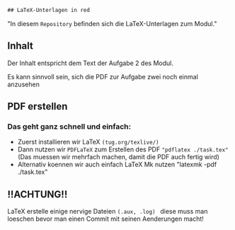 ```diff
## LaTeX-Unterlagen in red
```


"In diesem ```Repository``` befinden sich die LaTeX-Unterlagen zum Modul."

## Inhalt
Der Inhalt entspricht dem Text der Aufgabe 2 des Modul.

Es kann sinnvoll sein, sich die PDF zur Aufgabe zwei noch einmal
anzusehen


## PDF erstellen
### Das geht ganz schnell und einfach:

- Zuerst installieren wir LaTeX ```(tug.org/texlive/)```
- Dann nutzen wir ```PDFLaTeX``` zum Erstellen des PDF ``` "pdflatex ./task.tex" ```(Das muessen wir mehrfach machen, damit die PDF auch fertig wird)
- Alternativ koennen wir auch einfach LaTeX Mk nutzen "latexmk -pdf ./task.tex"


## !!ACHTUNG!!

LaTeX erstelle einige nervige Dateien ```(.aux, .log) ``` diese muss man loeschen bevor
man einen Commit mit seinen Aenderungen macht!
